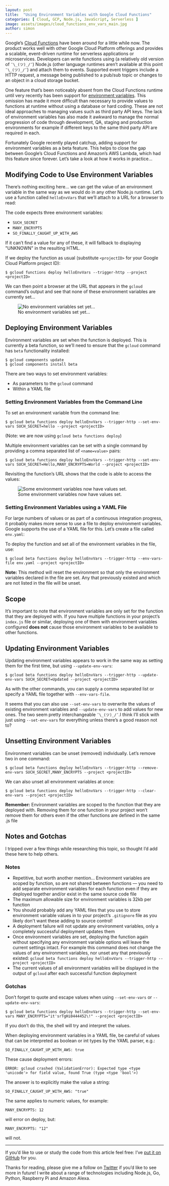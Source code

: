 ```yaml
---
layout: post
title:  "Using Environment Variables with Google Cloud Functions"
categories: [ Cloud, GCP, Node.js, JavaScript, Serverless ]
image: assets/images/cloud_functions_env_vars_main.jpg
author: simon
---
```

Google’s [Cloud Functions](https://cloud.google.com/functions/) have been around for a little while now. The product works well with other Google Cloud Platform offerings and provides a scalable, event-driven runtime for serverless applications or microservices. Developers can write functions using (a relatively old version of `¯\_(ツ)_/¯`) Node.js (other language runtimes aren’t available at this point `¯\_(ツ)_/¯`) and attach them to events. Supported event triggers include a HTTP request, a message being published to a pub/sub topic or changes to an object in a cloud storage bucket.

One feature that’s been noticeably absent from the Cloud Functions runtime until very recently has been support for [environment variables](https://en.wikipedia.org/wiki/Environment_variable). This omission has made it more difficult than necessary to provide values to functions at runtime without using a database or hard coding. These are not ideal approaches to managing values such as third party API keys. The lack of environment variables has also made it awkward to manage the normal progression of code through development, QA, staging and production environments for example if different keys to the same third party API are required in each.

Fortunately Google recently played catchup, adding support for environment variables as a beta feature. This helps to close the gap between Google’s Cloud Functions and Amazon’s AWS Lambda, which had this feature since forever. Let’s take a look at how it works in practice…

## Modifying Code to Use Environment Variables
There’s nothing exciting here… we can get the value of an environment variable in the same way as we would do in any other Node.js runtime. Let’s use a function called `helloEnvVars` that we’ll attach to a URL for a browser to read:

<script src="https://gist.github.com/simonprickett/45ec417a72f70cfb2ebb1adb280d3657.js"></script>

The code expects three environment variables:

* `SUCH_SECRET`
* `MANY_ENCRYPTS`
* `SO_FINALLY_CAUGHT_UP_WITH_AWS`

If it can’t find a value for any of these, it will fallback to displaying "UNKNOWN" in the resulting HTML.

If we deploy the function as usual (substitute `<projectID>` for your Google Cloud Platform project ID):

```
$ gcloud functions deploy helloEnvVars --trigger-http --project <projectID>
```

We can then point a browser at the URL that appears in the `gcloud` command’s output and see that none of these environment variables are currently set...

<figure class="figure">
  <img src="{{ site.baseurl }}/assets/images/cloud_functions_env_vars_unset_all.png" class="figure-img img-fluid" alt="No environment variables set yet...">
  <figcaption class="figure-caption text-center">No environment variables set yet...</figcaption>
</figure>

## Deploying Environment Variables
Environment variables are set when the function is deployed. This is currently a beta function, so we’ll need to ensure that the `gcloud` command has `beta` functionality installed:

```
$ gcloud components update
$ gcloud components install beta
```

There are two ways to set environment variables:

* As parameters to the `gcloud` command
* Within a YAML file

### Setting Environment Variables from the Command Line
To set an environment variable from the command line:

```
$ gcloud beta functions deploy helloEnvVars --trigger-http --set-env-vars SUCH_SECRET=hello --project <projectID>
```

(Note: we are now using `gcloud beta functions deploy`)

Multiple environment variables can be set with a single command by providing a comma separated list of `<name=value>` pairs:

```
$ gcloud beta functions deploy helloEnvVars --trigger-http --set-env-vars SUCH_SECRET=Hello,MANY_ENCRYPTS=World --project <projectID>
```

Revisiting the function’s URL shows that the code is able to access the values:

<figure class="figure">
  <img src="{{ site.baseurl }}/assets/images/cloud_functions_env_vars_set_two.png" class="figure-img img-fluid" alt="Some environment variables now have values set.">
  <figcaption class="figure-caption text-center">Some environment variables now have values set.</figcaption>
</figure>

### Setting Environment Variables using a YAML File
For large numbers of values or as part of a continuous integration progress, it probably makes more sense to use a file to deploy environment variables. Google supports the use of a YAML file for this. Let’s create a file called `env.yaml`:

<script src="https://gist.github.com/simonprickett/7d9452602baa6b6521c40b6c3845528c.js"></script>

To deploy the function and set all of the environment variables in the file, use:

```
$ gcloud beta functions deploy helloEnvVars --trigger-http --env-vars-file env.yaml --project <projectID>
```

**Note:** This method will reset the environment so that only the environment variables declared in the file are set. Any that previously existed and which are not listed in the file will be unset.

## Scope
It’s important to note that environment variables are only set for the function that they are deployed with. If you have multiple functions in your project’s `index.js` file or similar, deploying one of them with environment variables configured **does not** cause those environment variables to be available to other functions.

## Updating Environment Variables
Updating environment variables appears to work in the same way as setting them for the first time, but using `--update-env-vars`:

```
$ gcloud beta functions deploy helloEnvVars --trigger-http --update-env-vars SUCH_SECRET=Updated --project <projectID>
```

As with the other commands, you can supply a comma separated list or specify a YAML file together with `--env-vars-file`.

It seems that you can also use `--set-env-vars` to overwrite the values of existing environment variables and `--update-env-vars` to add values for new ones. The two seem pretty interchangeable `¯\_(ツ)_/¯`.I think I’ll stick with just using `--set-env-vars` for everything unless there’s a good reason not to?

## Unsetting Environment Variables
Environment variables can be unset (removed) individually. Let’s remove two in one command:

```
$ gcloud beta functions deploy helloEnvVars --trigger-http --remove-env-vars SUCH_SECRET,MANY_ENCRYPTS --project <projectID>
```

We can also unset all environment variables at once:

```
$ gcloud beta functions deploy helloEnvVars --trigger-http --clear-env-vars --project <projectID>
```

**Remember:** Environment variables are scoped to the function that they are deployed with. Removing them for one function in your project won’t remove them for others even if the other functions are defined in the same .js file

## Notes and Gotchas

I tripped over a few things while researching this topic, so thought I’d add these here to help others.

### Notes

* Repetitive, but worth another mention… Environment variables are scoped by function, so are not shared between functions — you need to add separate environment variables for each function even if they are deployed together and/or exist in the same source code file
* The maximum allowable size for environment variables is 32kb per function
* You should probably add any YAML files that you use to store environment variable values in to your project’s `.gitignore` file as you likely don't want these adding to source control!
* A deployment failure will not update any environment variables, only a completely successful deployment updates them
* Once environment variables are set, deploying the function again without specifying any environment variable options will leave the current settings intact. For example this command does not change the values of any environment variables, nor unset any that previously existed: `gcloud beta functions deploy helloEnvVars --trigger-http --project <projectID>`
* The current values of all environment variables will be displayed in the output of `gcloud` after each successful function deployment

### Gotchas

Don’t forget to quote and escape values when using `--set-env-vars` or `--update-env-vars`:

```
$ gcloud beta functions deploy helloEnvVars --trigger-http --set-env-vars MANY_ENCRYPTS="it'srTgHi0444452\!" --project <projectID>
```

If you don’t do this, the shell will try and interpret the values.

When deploying environment variables in a YAML file, be careful of values that can be interpreted as boolean or int types by the YAML parser, e.g.:

```
SO_FINALLY_CAUGHT_UP_WITH_AWS: true
```

These cause deployment errors:

```
ERROR: gcloud crashed (ValidationError): Expected type <type 'unicode'> for field value, found True (type <type 'bool'>)
```

The answer is to explicitly make the value a string:

```
SO_FINALLY_CAUGHT_UP_WITH_AWS: "true"
```

The same applies to numeric values, for example:

```
MANY_ENCRYPTS: 12
```

will error on deploy, but:

```
MANY_ENCRYPTS: "12"
```

will not.

---

If you’d like to use or study the code from this article feel free: I’ve [put it on GitHub](https://github.com/simonprickett/google-cloud-functions-environment-variables) for you.

Thanks for reading, please give me a follow on [Twitter](https://twitter.com/simon_prickett) if you’d like to see more in future! I write about a range of technologies including Node.js, Go, Python, Raspberry Pi and Amazon Alexa.